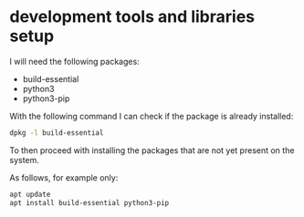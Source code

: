 # development tools and libraries setup

I will need the following packages:

* build-essential
* python3
* python3-pip

With the following command I can check if the package is already installed:

```bash
dpkg -l build-essential
```

To then proceed with installing the packages that are not yet present on the system.

As follows, for example only:

```bash
apt update  
apt install build-essential python3-pip
```
